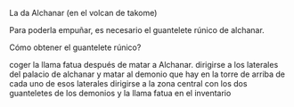 La da Alchanar (en el volcan de takome)

Para poderla empuñar, es necesario el guantelete rúnico de alchanar.

Cómo obtener el guantelete rúnico?

coger la llama fatua después de matar a Alchanar.
dirigirse a los laterales del palacio de alchanar y matar al demonio que hay en la torre de arriba de cada uno de esos laterales
dirigirse a la zona central con los dos guanteletes de los demonios y la llama fatua en el inventario
